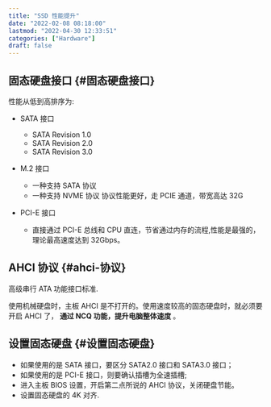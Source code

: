 ```yaml
---
title: "SSD 性能提升"
date: "2022-02-08 08:18:00"
lastmod: "2022-04-30 12:33:51"
categories: ["Hardware"]
draft: false
---
```


## 固态硬盘接口 {#固态硬盘接口}

性能从低到高排序为:

-   SATA 接口
    -   SATA Revision 1.0
    -   SATA Revision 2.0
    -   SATA Revision 3.0

-   M.2 接口
    -   一种支持 SATA 协议
    -   一种支持 NVME 协议
        协议性能更好，走 PCIE 通道，带宽高达 32G

-   PCI-E 接口
    -   直接通过 PCI-E 总线和 CPU 直连，节省通过内存的流程,性能是最强的，理论最高速度达到 32Gbps。


## AHCI 协议 {#ahci-协议}

高级串行 ATA 功能接口标准.

使用机械硬盘时，主板 AHCI 是不打开的。使用速度较高的固态硬盘时，就必须要开启 AHCI 了， ****通过 NCQ 功能，提升电脑整体速度**** 。


## 设置固态硬盘 {#设置固态硬盘}

-   如果使用的是 SATA 接口，要区分 SATA2.0 接口和 SATA3.0 接口；
-   如果使用的是 PCI-E 接口，则要确认插槽为全速插槽;
-   进入主板 BIOS 设置，开启第二点所说的 AHCI 协议，关闭硬盘节能。
-   设置固态硬盘的 4K 对齐.